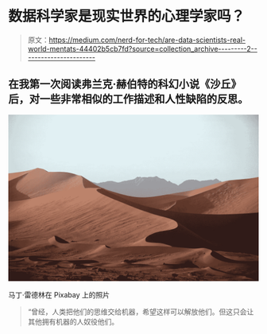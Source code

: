 # 数据科学家是现实世界的心理学家吗？

> 原文：<https://medium.com/nerd-for-tech/are-data-scientists-real-world-mentats-44402b5cb7fd?source=collection_archive---------2----------------------->

## 在我第一次阅读弗兰克·赫伯特的科幻小说《沙丘》后，对一些非常相似的工作描述和人性缺陷的反思。

![](img/47d530cf08d0991219d968d759342952.png)

马丁·雷德林在 Pixabay 上的照片

> “曾经，人类把他们的思维交给机器，希望这样可以解放他们。但这只会让其他拥有机器的人奴役他们。